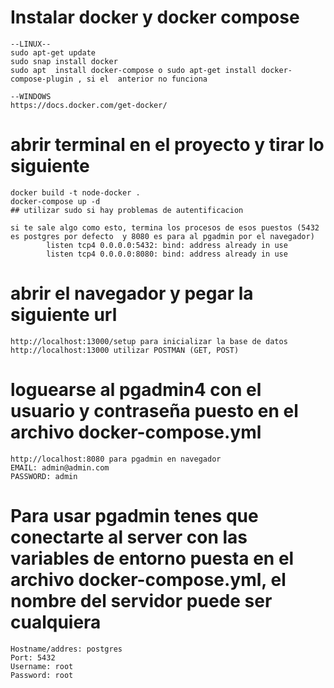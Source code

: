 # Instalar docker y docker compose
    --LINUX--
    sudo apt-get update 
    sudo snap install docker            
    sudo apt  install docker-compose o sudo apt-get install docker-compose-plugin , si el  anterior no funciona

    --WINDOWS
    https://docs.docker.com/get-docker/

# abrir terminal en el proyecto y tirar lo siguiente
    docker build -t node-docker .
    docker-compose up -d
    ## utilizar sudo si hay problemas de autentificacion

    si te sale algo como esto, termina los procesos de esos puestos (5432 es postgres por defecto  y 8080 es para al pgadmin por el navegador)
            listen tcp4 0.0.0.0:5432: bind: address already in use
            listen tcp4 0.0.0.0:8080: bind: address already in use
            

# abrir el navegador y pegar la siguiente url
   
    http://localhost:13000/setup para inicializar la base de datos
    http://localhost:13000 utilizar POSTMAN (GET, POST)

# loguearse al pgadmin4 con el usuario y contraseña puesto en el archivo docker-compose.yml
    http://localhost:8080 para pgadmin en navegador
    EMAIL: admin@admin.com
    PASSWORD: admin
    
# Para usar pgadmin tenes que conectarte al server con las variables de entorno puesta en el archivo docker-compose.yml, el nombre del servidor puede ser cualquiera
    Hostname/addres: postgres
    Port: 5432
    Username: root
    Password: root
    

